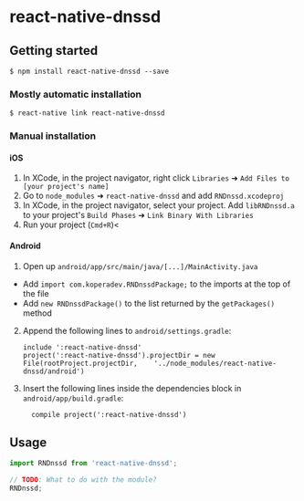 
# react-native-dnssd

## Getting started

`$ npm install react-native-dnssd --save`

### Mostly automatic installation

`$ react-native link react-native-dnssd`

### Manual installation


#### iOS

1. In XCode, in the project navigator, right click `Libraries` ➜ `Add Files to [your project's name]`
2. Go to `node_modules` ➜ `react-native-dnssd` and add `RNDnssd.xcodeproj`
3. In XCode, in the project navigator, select your project. Add `libRNDnssd.a` to your project's `Build Phases` ➜ `Link Binary With Libraries`
4. Run your project (`Cmd+R`)<

#### Android

1. Open up `android/app/src/main/java/[...]/MainActivity.java`
  - Add `import com.koperadev.RNDnssdPackage;` to the imports at the top of the file
  - Add `new RNDnssdPackage()` to the list returned by the `getPackages()` method
2. Append the following lines to `android/settings.gradle`:
  	```
  	include ':react-native-dnssd'
  	project(':react-native-dnssd').projectDir = new File(rootProject.projectDir, 	'../node_modules/react-native-dnssd/android')
  	```
3. Insert the following lines inside the dependencies block in `android/app/build.gradle`:
  	```
      compile project(':react-native-dnssd')
  	```


## Usage
```javascript
import RNDnssd from 'react-native-dnssd';

// TODO: What to do with the module?
RNDnssd;
```
  